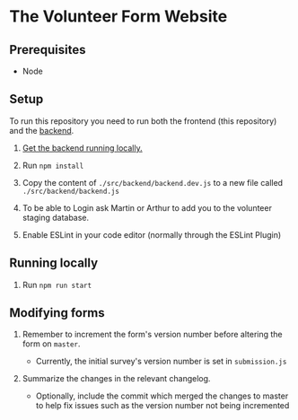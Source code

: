 # The Volunteer Form Website

## Prerequisites

- Node

## Setup

To run this repository you need to run both the frontend (this repository) and the [backend](https://github.com/flatten-official/backend-so).

1. [Get the backend running locally.](https://github.com/flatten-official/backend-so/blob/staging/README.md)

2. Run `npm install`

3. Copy the content of `./src/backend/backend.dev.js` to a new file called `./src/backend/backend.js`

4. To be able to Login ask Martin or Arthur to add you to the volunteer staging database.

5. Enable ESLint in your code editor (normally through the ESLint Plugin)

## Running locally

1. Run `npm run start`

## Modifying forms

1. Remember to increment the form's version number before altering the form on `master`.
    * Currently, the initial survey's version number is set in `submission.js`

2. Summarize the changes in the relevant changelog.
    * Optionally, include the commit which merged the changes to master to help fix issues 
      such as the version number not being incremented
